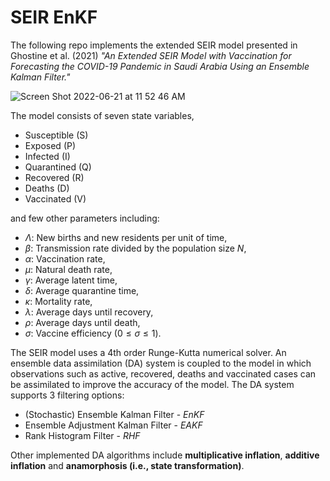 # SEIR EnKF

The following repo implements the extended SEIR model presented in Ghostine et al. (2021) *"An Extended SEIR Model with Vaccination for Forecasting the
COVID-19 Pandemic in Saudi Arabia Using an Ensemble Kalman Filter."*

![Screen Shot 2022-06-21 at 11 52 46 AM](https://user-images.githubusercontent.com/35781176/174866379-97592736-aa69-41d7-a5c1-25baa96b1d28.png)

The model consists of seven state variables,

- Susceptible (S)
- Exposed (P)
- Infected (I)
- Quarantined (Q)
- Recovered (R)
- Deaths (D)
- Vaccinated (V)

and few other parameters including: 
- $\Lambda$: New births and new residents per unit of time,
- $\beta$: Transmission rate divided by the population size $N$,
- $\alpha$: Vaccination rate,  
- $\mu$: Natural death rate,
- $\gamma$: Average latent time, 
- $\delta$: Average quarantine time, 
- $\kappa$: Mortality rate, 
- $\lambda$: Average days until recovery, 
- $\rho$: Average days until death,
- $\sigma$: Vaccine efficiency ($0\leq \sigma \leq 1$).

The SEIR model uses a 4th order Runge-Kutta numerical solver. An ensemble data assimilation (DA) system is coupled to the model in which observations such as active, recovered, deaths and vaccinated cases can be assimilated to improve the accuracy of the model. The DA system supports 3 filtering options: 
- (Stochastic) Ensemble Kalman Filter - *EnKF*
- Ensemble Adjustment Kalman Filter - *EAKF*
- Rank Histogram Filter - *RHF*

Other implemented DA algorithms include **multiplicative inflation**, **additive inflation** and **anamorphosis (i.e., state transformation)**. 
